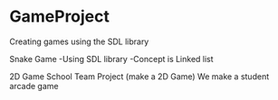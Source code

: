 # GameProject
 Creating games using the SDL library

Snake Game
-Using SDL library
-Concept is Linked list

2D Game
School Team Project (make a 2D Game)
We make a student arcade game
